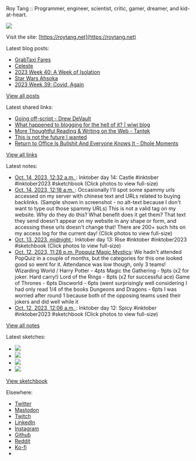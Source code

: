 Roy Tang :: Programmer, engineer, scientist, critic, gamer, dreamer, and kid-at-heart.

![](https://roytang.net/static/img/profile.jpg)

Visit the site: [https://roytang.net](https://roytang.net)

Latest blog posts:

- [GrabTaxi Fares](https://roytang.net/2023/10/grabtaxi/)
- [Celeste](https://roytang.net/2023/10/celeste/)
- [2023 Week 40: A Week of Isolation](https://roytang.net/2023/10/2023-week-40/)
- [Star Wars Ahsoka](https://roytang.net/2023/10/ahsoka/)
- [2023 Week 39: Covid, Again](https://roytang.net/2023/10/2023-week-39/)

[View all posts](https://roytang.net/blog)

Latest shared links:

- [Going off-script - Drew DeVault](https://roytang.net/2023/10/90eaa65434a961b5a7085836f946ca45/)
- [What happened to blogging for the hell of it? | wiwi blog](https://roytang.net/2023/10/5264957daea325782b2c14f10c5cf3a7/)
- [More Thoughtful Reading &amp; Writing on the Web - Tantek](https://roytang.net/2023/10/bb1272f6e0d35521258345995d726fbd/)
- [This is not the future I wanted](https://roytang.net/2023/10/491a37c96c763a3c6ff3f3026d7d8003/)
- [Return to Office Is Bullshit And Everyone Knows It - Dhole Moments](https://roytang.net/2023/10/22968388ee2bdc16bdedc64d0a1684ff/)

[View all links](https://roytang.net/links)

Latest notes:

- [Oct. 14, 2023, 12:32 a.m. ](https://roytang.net/2023/10/111228665938430296/): Inktober day 14: Castle #inktober #inktober2023 #sketchbook (Click photos to view full-size)
- [Oct. 14, 2023, 12:18 a.m. ](https://roytang.net/2023/10/111228610330972210/): Occasionally I&#x27;ll spot some spammy urls accessed on my server with chinese text and URLs related to buying backlinks. (Sample shown in screenshot - no alt-text because I don&#x27;t want to type out those spammy URLs) This is not a valid tag on my website. Why do they do this? What benefit does it get them? That text they send doesn&#x27;t appear on my website in any shape or form, and accessing these urls doesn&#x27;t change that! There are 200+ such hits on my access log for the current day! (Click photos to view full-size)
- [Oct. 13, 2023, midnight ](https://roytang.net/2023/10/111222878909708952/): Inktober day 13: Rise #inktober #inktober2023 #sketchbook (Click photos to view full-size)
- [Oct. 12, 2023, 11:28 p.m. Popquiz Magic Mystics](https://roytang.net/2023/10/popquiz-magic-mystics/): We hadn&#x27;t attended PopQuiz in a couple of months, but the categories for this one looked good so went for it. Attendance was low though, only 3 teams! Wizarding World / Harry Potter - 4pts Magic the Gathering - 9pts (x2 for joker. Hard carry!) Lord of the Rings - 8pts (x2 for successful ace) Game of Thrones - 6pts Discworld - 6pts (went surprisingly well considering I had only read 1/4 of the books Dungeons and Dragons - 6pts I was worried after round 1 because both of the opposing teams used their jokers and did well while it
- [Oct. 12, 2023, 12:06 a.m. ](https://roytang.net/2023/10/111217239402255535/): Inktober day 12: Spicy #inktober #inktober2023 #sketchbook (Click photos to view full-size)

[View all notes](https://roytang.net/notes)

Latest sketches:


- ![](https://roytang.net/media/cache/5a/83/5a8369d5b82e963df81acd219e12a194.jpg)
- ![](https://roytang.net/media/cache/31/e1/31e127a65c25048d143c0db4be697111.jpg)
- ![](https://roytang.net/media/cache/15/33/1533628efb968897747cb899f7f4b5ea.jpg)
- ![](https://roytang.net/media/cache/80/63/8063ecd3d7384939b423e497c367357d.jpg)

[View sketchbook](https://roytang.net/albums/sketchbook)


Elsewhere:

- [Twitter](https://twitter.com/roytang)
- [Mastodon](https://indieweb.social/@roytang)
- [Twitch](https://twitch.tv/twitchyroy)
- [LinkedIn](https://www.linkedin.com/in/roytang)
- [Instagram](https://instagram.com/roytang0400)
- [Github](https://github.com/roytang)
- [Reddit](https://reddit.com/u/hungryroy)
- [Ko-fi](https://ko-fi.com/roytang)
- [](mailto:hello@roytang.net)